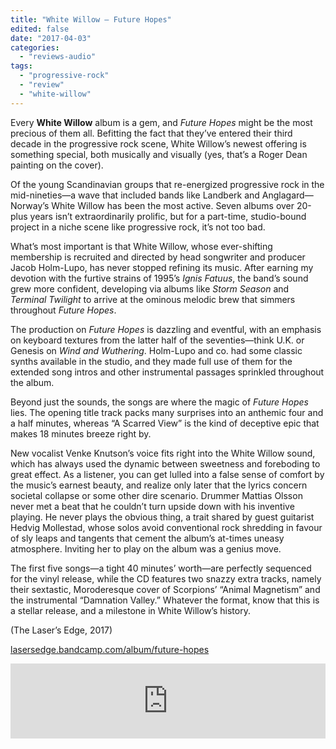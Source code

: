 ```yaml
---
title: "White Willow – Future Hopes"
edited: false
date: "2017-04-03"
categories:
  - "reviews-audio"
tags:
  - "progressive-rock"
  - "review"
  - "white-willow"
---
```


Every **White Willow** album is a gem, and _Future Hopes_ might be the most precious of them all. Befitting the fact that they’ve entered their third decade in the progressive rock scene, White Willow’s newest offering is something special, both musically and visually (yes, that’s a Roger Dean painting on the cover).

Of the young Scandinavian groups that re-energized progressive rock in the mid-nineties—a wave that included bands like Landberk and Anglagard—Norway’s White Willow has been the most active. Seven albums over 20-plus years isn’t extraordinarily prolific, but for a part-time, studio-bound project in a niche scene like progressive rock, it’s not too bad.

What’s most important is that White Willow, whose ever-shifting membership is recruited and directed by head songwriter and producer Jacob Holm-Lupo, has never stopped refining its music. After earning my devotion with the furtive strains of 1995’s _Ignis Fatuus_, the band’s sound grew more confident, developing via albums like _Storm Season_ and _Terminal Twilight_ to arrive at the ominous melodic brew that simmers throughout _Future Hopes_.

The production on _Future Hopes_ is dazzling and eventful, with an emphasis on keyboard textures from the latter half of the seventies—think U.K. or Genesis on _Wind and Wuthering_. Holm-Lupo and co. had some classic synths available in the studio, and they made full use of them for the extended song intros and other instrumental passages sprinkled throughout the album.

Beyond just the sounds, the songs are where the magic of _Future Hopes_ lies. The opening title track packs many surprises into an anthemic four and a half minutes, whereas “A Scarred View” is the kind of deceptive epic that makes 18 minutes breeze right by.

New vocalist Venke Knutson’s voice fits right into the White Willow sound, which has always used the dynamic between sweetness and foreboding to great effect. As a listener, you can get lulled into a false sense of comfort by the music’s earnest beauty, and realize only later that the lyrics concern societal collapse or some other dire scenario. Drummer Mattias Olsson never met a beat that he couldn’t turn upside down with his inventive playing. He never plays the obvious thing, a trait shared by guest guitarist Hedvig Mollestad, whose solos avoid conventional rock shredding in favour of sly leaps and tangents that cement the album’s at-times uneasy atmosphere. Inviting her to play on the album was a genius move.

The first five songs—a tight 40 minutes’ worth—are perfectly sequenced for the vinyl release, while the CD features two snazzy extra tracks, namely their sextastic, Moroderesque cover of Scorpions’ “Animal Magnetism” and the instrumental “Damnation Valley.” Whatever the format, know that this is a stellar release, and a milestone in White Willow’s history.

(The Laser’s Edge, 2017)

[lasersedge.bandcamp.com/album/future-hopes](https://lasersedge.bandcamp.com/album/future-hopes)

<iframe style="border: 0; width: 100%; height: 120px;" src="https://bandcamp.com/EmbeddedPlayer/album=4182384713/size=large/bgcol=ffffff/linkcol=0687f5/tracklist=false/artwork=small/transparent=true/" width="300" height="150" seamless=""><a href="http://lasersedge.bandcamp.com/album/future-hopes">Future Hopes by White Willow</a></iframe>
